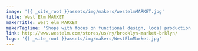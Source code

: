 ```yaml
---
image: '{{ _site_root }}assets/img/makers/westelmMARKET.jpg'
title: West Elm MARKET
makerTitle: west elm MARKET
makerTagline: 'Shops with focus on functional design, local production, entrepreneurship & community'
link: http://www.westelm.com/stores/us/ny/brooklyn-market-brklyn/
logo: '{{ _site_root }}assets/img/makers/WestElmMarket.jpg'
---
```

